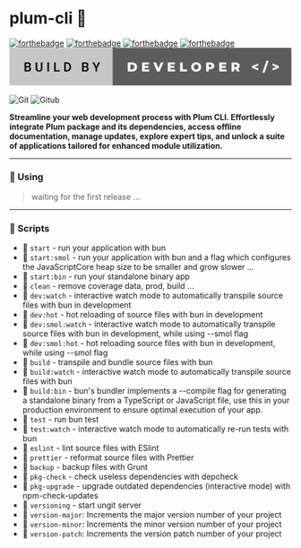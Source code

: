 # plum-cli 🩷

[![forthebadge](https://forthebadge.com/images/badges/built-with-love.svg)](https://forthebadge.com) [![forthebadge](https://forthebadge.com/images/badges/for-you.svg)](https://forthebadge.com) [![forthebadge](https://forthebadge.com/images/badges/open-source.svg)](https://forthebadge.com) [![forthebadge](https://forthebadge.com/images/badges/uses-git.svg)](https://forthebadge.com) [![forthebadge](https://github.com/RajaRakoto/github-docs/blob/master/badge/build-by.svg?raw=true)](https://forthebadge.com) 

![Git](https://img.shields.io/badge/-Git-777?style=flat&logo=git&logoColor=F05032&labelColor=ffffff) ![Gitub](https://img.shields.io/badge/-Gitub-777?style=flat&logo=github&logoColor=777&labelColor=ffffff)

**Streamline your web development process with Plum CLI. Effortlessly integrate Plum package and its dependencies, access offline documentation, manage updates, explore expert tips, and unlock a suite of applications tailored for enhanced module utilization.**

---

### 📌 Using 

> waiting for the first release ...

---

### 📌 Scripts 

- 📜 `start` - run your application with bun
- 📜 `start:smol` - run your application with bun and a flag which configures the JavaScriptCore heap size to be smaller and grow slower ...
- 📜 `start:bin` - run your standalone binary app
- 📜 `clean` - remove coverage data, prod, build ...
- 📜 `dev:watch` - interactive watch mode to automatically transpile source files with bun in development
- 📜 `dev:hot` - hot reloading of source files with bun in development
- 📜 `dev:smol:watch` - interactive watch mode to automatically transpile source files with bun in development, while using --smol flag
- 📜 `dev:smol:hot` - hot reloading source files with bun in development, while using --smol flag
- 📜 `build` - transpile and bundle source files with bun
- 📜 `build:watch` - interactive watch mode to automatically transpile source files with bun
- 📜 `build:bin` - bun's bundler implements a --compile flag for generating a standalone binary from a TypeScript or JavaScript file, use this in your production environment to ensure optimal execution of your app.
- 📜 `test` - run bun test
- 📜 `test:watch` - interactive watch mode to automatically re-run tests with bun
- 📜 `eslint` - lint source files with ESlint
- 📜 `prettier` - reformat source files with Prettier
- 📜 `backup` - backup files with Grunt
- 📜 `pkg-check` - check useless dependencies with depcheck
- 📜 `pkg-upgrade` - upgrade outdated dependencies (interactive mode) with npm-check-updates
- 📜 `versioning` - start ungit server 
- 📜 `version-major`: Increments the major version number of your project
- 📜 `version-minor`: Increments the minor version number of your project
- 📜 `version-patch`: Increments the version patch number of your project
